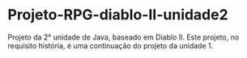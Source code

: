 # Projeto-RPG-diablo-II-unidade2
Projeto da 2° unidade de Java, baseado em Diablo II. Este projeto, no requisito história, é uma continuação do projeto da unidade 1.
